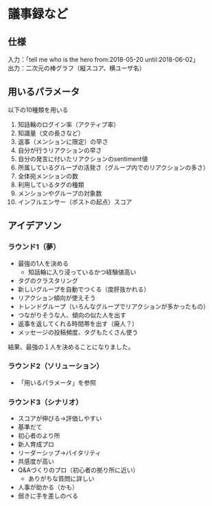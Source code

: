 # 議事録など

## 仕様
入力：「tell me who is the hero from:2018-05-20 until:2018-06-02」  
出力：二次元の棒グラフ（縦スコア、横ユーザ名）

## 用いるパラメータ
以下の10種類を用いる
1. 知話輪のログイン率（アクティブ率）
1. 知識量（文の長さなど）
1. 返事（メンションに限定）の早さ
1. 自分が行うリアクションの早さ
1. 自分の発言に付いたリアクションのsentiment値
1. 所属しているグループの活発さ（グループ内でのリアクションの多さ）
1. 全体宛メンションの数
1. 利用しているタグの種類
1. メンションやグループの対象数
1. インフルエンサー（ポストの起点）スコア

## アイデアソン

### ラウンド1（夢）
- 最強の1人を決める
    - 知話輪に入り浸っているかつ経験値高い
- タグのクラスタリング
- 新しいグループを自動でつくる（度肝抜かれる）
- リアクション傾向が使えそう
- トレンドグループ（いろんなグループでリアクションが多かったもの）
- つながりそうな人、傾向の似た人を出す
- 返事を返してくれる時間帯を出す（廃人？）
- メッセージの投稿頻度、タグもたくさん使う

結果、最強の１人を決めることになりました。


### ラウンド2（ソリューション）

- 「用いるパラメータ」を参照

### ラウンド3（シナリオ）
- スコアが伸びる→評価しやすい
- 基準だて
- 初心者のより所
- 新人育成プロ
- リーダーシップ→バイタリティ
- 共感度が高い
- Q&Aづくりのプロ（初心者の拠り所に近い）
    - ありがちな質問に詳しい
- 人事が助かる（かも）
- 弱きに手を差しのべる

